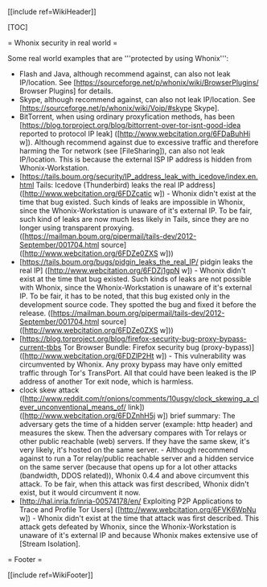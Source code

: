 [[include ref=WikiHeader]]

[TOC]

= Whonix security in real world =

Some real world examples that are '''protected by using Whonix''':

* Flash and Java, although recommend against, can also not leak IP/location. See [https://sourceforge.net/p/whonix/wiki/BrowserPlugins/ Browser Plugins] for details.
* Skype, although recommend against, can also not leak IP/location. See [https://sourceforge.net/p/whonix/wiki/Voip/#skype Skype].
* BitTorrent, when using ordinary proxyfication methods, has been [https://blog.torproject.org/blog/bittorrent-over-tor-isnt-good-idea reported to protocol IP leak] ([http://www.webcitation.org/6FDaBuhHi w]). Although recommend against due to excessive traffic and therefore harming the Tor network (see [FileSharing]), can also not leak IP/location. This is because the external ISP IP address is hidden from Whonix-Workstation.
* [https://tails.boum.org/security/IP_address_leak_with_icedove/index.en.html Tails: Icedove (Thunderbird) leaks the real IP address] ([http://www.webcitation.org/6FDZcatic w]) - Whonix didn't exist at the time that bug existed. Such kinds of leaks are impossible in Whonix, since the Whonix-Workstation is unaware of it's external IP. To be fair, such kind of leaks are now much less likely in Tails, since they are no longer using transparent proxying. ([https://mailman.boum.org/pipermail/tails-dev/2012-September/001704.html source] ([http://www.webcitation.org/6FDZe0ZXS w]))
* [https://tails.boum.org/bugs/pidgin_leaks_the_real_IP/ pidgin leaks the real IP] ([http://www.webcitation.org/6FDZj1gpN w]) - Whonix didn't exist at the time that bug existed. Such kinds of leaks are not possible with Whonix, since the Whonix-Workstation is unaware of it's external IP. To be fair, it has to be noted, that this bug existed only in the development source code. They spotted the bug and fixed it before the release. ([https://mailman.boum.org/pipermail/tails-dev/2012-September/001704.html source] ([http://www.webcitation.org/6FDZe0ZXS w]))
* [https://blog.torproject.org/blog/firefox-security-bug-proxy-bypass-current-tbbs Tor Browser Bundle: Firefox security bug (proxy-bypass)] ([http://www.webcitation.org/6FDZlP2Ht w]) - This vulnerability was circumvented by Whonix. Any proxy bypass may have only emitted traffic through Tor's TransPort. All that could have been leaked is the IP address of another Tor exit node, which is harmless.
* clock skew attack ([http://www.reddit.com/r/onions/comments/10usgv/clock_skewing_a_clever_unconventional_means_of/ link]) ([http://www.webcitation.org/6FDZnhH5j w]) brief summary: The adversary gets the time of a hidden server (example: http header) and measures the skew. Then the adversary compares with Tor relays or other public reachable (web) servers. If they have the same skew, it's very likely, it's hosted on the same server. - Although recommend against to run a Tor relay/public reachable server and a hidden service on the same server (because that opens up for a lot other attacks (bandwidth, DDOS related)), Whonix 0.4.4 and above circumvent this attack. To be fair, when this attack was first described, Whonix didn't exist, but it would circumvent it now.
* [http://hal.inria.fr/inria-00574178/en/ Exploiting P2P Applications to Trace and Profile Tor Users] ([http://www.webcitation.org/6FVK6WpNu w]) - Whonix didn't exist at the time that attack was first described. This attack gets defeated by Whonix, since the Whonix-Workstation is unaware of it's external IP and because Whonix makes extensive use of [Stream Isolation].

= Footer =

[[include ref=WikiFooter]]

